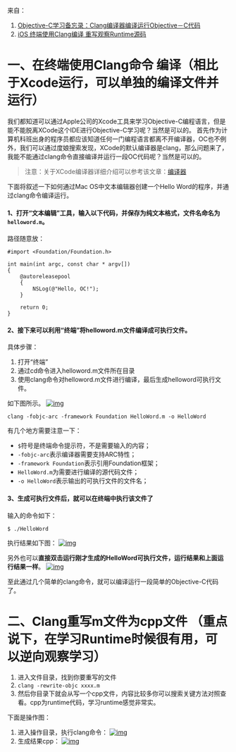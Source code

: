 来自：

1. [Objective-C学习备忘录：Clang编译器编译运行Objective－C代码](https://www.cnblogs.com/wzk89/p/4650637.html)
2. [iOS 终端使用Clang编译 重写观察Runtime源码](http://blog.csdn.net/zy_flyway/article/details/72846019)

# 一、在终端使用Clang命令 编译（相比于Xcode运行，可以单独的编译文件并运行）

我们都知道可以通过Apple公司的Xcode工具来学习Objective-C编程语言，但是能不能脱离XCode这个IDE进行Objective-C学习呢？当然是可以的。
首先作为计算机科班出身的程序员都应该知道任何一门编程语言都离不开编译器，OC也不例外，我们可以通过度娘搜索发现，XCode的默认编译器是clang，那么问题来了，我能不能通过clang命令直接编译并运行一段OC代码呢？当然是可以的。

> 注意：关于XCode编译器详细介绍可以参考该文章：[编译器](http://objccn.io/issue-6-2/)

下面将叙述一下如何通过Mac OS中文本编辑器创建一个Hello Word的程序，并通过clang命令编译运行。

#### 1、打开“文本编辑”工具，输入以下代码，并保存为纯文本格式，文件名命名为`helloword.m`。

路径随意放：

```objc
#import <Foundation/Foundation.h>

int main(int argc, const char * argv[])
{
    @autoreleasepool
    {
        NSLog(@"Hello, OC!");
    }

    return 0;
}
```



#### 2、接下来可以利用“终端”将helloword.m文件编译成可执行文件。

具体步骤：

1. 打开“终端”
2. 通过cd命令进入helloword.m文件所在目录
3. 使用clang命令对helloword.m文件进行编译，最后生成helloword可执行文件。

如下图所示。
[![img](https://univer2012.github.io/2017/12/14/41Clang编译器编译运行Objective-C代码/171045579858583.png)](https://univer2012.github.io/2017/12/14/41Clang编译器编译运行Objective-C代码/171045579858583.png)

```
clang -fobjc-arc -framework Foundation HelloWord.m -o HelloWord
```



有几个地方需要注意一下：

- `$`符号是终端命令提示符，不是需要输入的内容；
- `-fobjc-arc`表示编译器需要支持ARC特性；
- `-framework Foundation`表示引用Foundation框架；
- `HelloWord.m`为需要进行编译的源代码文件；
- `-o HelloWord`表示输出的可执行文件的文件名；

#### 3、生成可执行文件后，就可以在终端中执行该文件了

输入的命令如下：

```
$ ./HelloWord
```



执行结果如下图：
[![img](https://univer2012.github.io/2017/12/14/41Clang编译器编译运行Objective-C代码/171058297826638.png)](https://univer2012.github.io/2017/12/14/41Clang编译器编译运行Objective-C代码/171058297826638.png)

另外也可以**直接双击运行刚才生成的HelloWord可执行文件，运行结果和上面运行结果一样**。
[![img](https://univer2012.github.io/2017/12/14/41Clang编译器编译运行Objective-C代码/171103378916108.png)](https://univer2012.github.io/2017/12/14/41Clang编译器编译运行Objective-C代码/171103378916108.png)

至此通过几个简单的clang命令，就可以编译运行一段简单的Objective-C代码了。

# 二、Clang重写m文件为cpp文件  （重点说下，在学习Runtime时候很有用，可以逆向观察学习）

1. 进入文件目录，找到你要重写的文件
2. `clang -rewrite-objc xxxx.m`
3. 然后你目录下就会从写一个cpp文件，内容比较多你可以搜索关键方法对照查看。cpp为runtime代码，学习runtime感觉非常实。

下面是操作图：

1. 进入操作目录，执行clang命令：
   [![img](https://univer2012.github.io/2017/12/14/41Clang编译器编译运行Objective-C代码/20170602171723371.png)](https://univer2012.github.io/2017/12/14/41Clang编译器编译运行Objective-C代码/20170602171723371.png)
2. 生成结果cpp：
   [![img](https://univer2012.github.io/2017/12/14/41Clang编译器编译运行Objective-C代码/20170602171708855.png)](https://univer2012.github.io/2017/12/14/41Clang编译器编译运行Objective-C代码/20170602171708855.png)



​	  